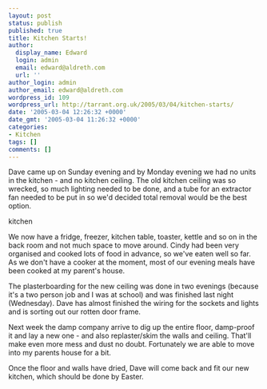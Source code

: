 ```yaml
---
layout: post
status: publish
published: true
title: Kitchen Starts!
author:
  display_name: Edward
  login: admin
  email: edward@aldreth.com
  url: ''
author_login: admin
author_email: edward@aldreth.com
wordpress_id: 109
wordpress_url: http://tarrant.org.uk/2005/03/04/kitchen-starts/
date: '2005-03-04 12:26:32 +0000'
date_gmt: '2005-03-04 11:26:32 +0000'
categories:
- Kitchen
tags: []
comments: []
---
```


Dave came up on Sunday evening and by Monday evening we had no units in
the kitchen - and no kitchen ceiling. The old kitchen ceiling was so
wrecked, so much lighting needed to be done, and a tube for an extractor
fan needed to be put in so we\'d decided total removal would be the best
option.

<wpg2>kitchen</wpg2>

We now have a fridge, freezer, kitchen table, toaster, kettle and so on
in the back room and not much space to move around. Cindy had been very
organised and cooked lots of food in advance, so we\'ve eaten well so
far. As we don\'t have a cooker at the moment, most of our evening meals
have been cooked at my parent\'s house.

The plasterboarding for the new ceiling was done in two evenings
(because it\'s a two person job and I was at school) and was finished
last night (Wednesday). Dave has almost finished the wiring for the
sockets and lights and is sorting out our rotten door frame.

Next week the damp company arrive to dig up the entire floor, damp-proof
it and lay a new one - and also replaster/skim the walls and ceiling.
That\'ll make even more mess and dust no doubt. Fortunately we are able
to move into my parents house for a bit.

Once the floor and walls have dried, Dave will come back and fit our new
kitchen, which should be done by Easter.

